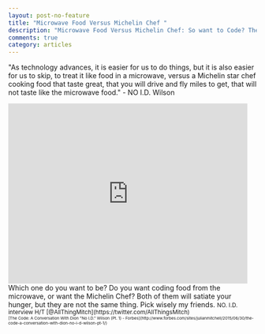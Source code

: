 ```yaml
---
layout: post-no-feature
title: "Microwave Food Versus Michelin Chef "
description: "Microwave Food Versus Michelin Chef: So want to Code? There is coding and then there is becoming a master developer. There are no short cuts to greatness."
comments: true
category: articles
---
```


"As technology advances, it is easier for us to do things, but it is also easier for us to skip, to treat it like food in a microwave, versus a Michelin star chef cooking food that taste great, that you will drive and fly miles to get, that will not taste like the microwave food." - NO I.D. Wilson


<iframe src="http://player.vimeo.com/video/132220354?title=0&amp;byline=0&amp;portrait=0" width="485" height="365" frameborder="0" webkitallowfullscreen="" allowfullscreen=""></iframe> 


<br>
Which one do you want to be? Do you want coding food from the microwave, or want the Michelin Chef? Both of them will satiate your hunger, but they are not the same thing. Pick wisely my friends. 	

<small>
	NO. I.D. interview H/T [@AllThingMitch](https://twitter.com/AllThingsMitch) <br>
<small/>
<small>
	[The Code: A Conversation With Dion &quot;No I.D.&quot; Wilson (Pt. 1) - Forbes](http://www.forbes.com/sites/julianmitchell/2015/06/30/the-code-a-conversation-with-dion-no-i-d-wilson-pt-1/)
</small>

